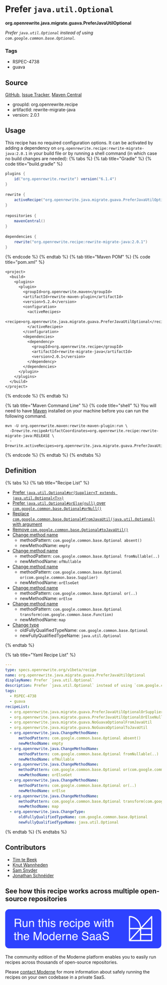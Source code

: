 # Prefer `java.util.Optional`

**org.openrewrite.java.migrate.guava.PreferJavaUtilOptional**

_Prefer `java.util.Optional` instead of using `com.google.common.base.Optional`._

### Tags

* RSPEC-4738
* guava

## Source

[GitHub](https://github.com/openrewrite/rewrite-migrate-java/blob/main/src/main/resources/META-INF/rewrite/no-guava.yml), [Issue Tracker](https://github.com/openrewrite/rewrite-migrate-java/issues), [Maven Central](https://central.sonatype.com/artifact/org.openrewrite.recipe/rewrite-migrate-java/2.0.1/jar)

* groupId: org.openrewrite.recipe
* artifactId: rewrite-migrate-java
* version: 2.0.1


## Usage

This recipe has no required configuration options. It can be activated by adding a dependency on `org.openrewrite.recipe:rewrite-migrate-java:2.0.1` in your build file or by running a shell command (in which case no build changes are needed): 
{% tabs %}
{% tab title="Gradle" %}
{% code title="build.gradle" %}
```groovy
plugins {
    id("org.openrewrite.rewrite") version("6.1.4")
}

rewrite {
    activeRecipe("org.openrewrite.java.migrate.guava.PreferJavaUtilOptional")
}

repositories {
    mavenCentral()
}

dependencies {
    rewrite("org.openrewrite.recipe:rewrite-migrate-java:2.0.1")
}
```
{% endcode %}
{% endtab %}
{% tab title="Maven POM" %}
{% code title="pom.xml" %}
```markup
<project>
  <build>
    <plugins>
      <plugin>
        <groupId>org.openrewrite.maven</groupId>
        <artifactId>rewrite-maven-plugin</artifactId>
        <version>5.2.4</version>
        <configuration>
          <activeRecipes>
            <recipe>org.openrewrite.java.migrate.guava.PreferJavaUtilOptional</recipe>
          </activeRecipes>
        </configuration>
        <dependencies>
          <dependency>
            <groupId>org.openrewrite.recipe</groupId>
            <artifactId>rewrite-migrate-java</artifactId>
            <version>2.0.1</version>
          </dependency>
        </dependencies>
      </plugin>
    </plugins>
  </build>
</project>
```
{% endcode %}
{% endtab %}

{% tab title="Maven Command Line" %}
{% code title="shell" %}
You will need to have [Maven](https://maven.apache.org/download.cgi) installed on your machine before you can run the following command.

```shell
mvn -U org.openrewrite.maven:rewrite-maven-plugin:run \
  -Drewrite.recipeArtifactCoordinates=org.openrewrite.recipe:rewrite-migrate-java:RELEASE \
  -Drewrite.activeRecipes=org.openrewrite.java.migrate.guava.PreferJavaUtilOptional
```
{% endcode %}
{% endtab %}
{% endtabs %}

## Definition

{% tabs %}
{% tab title="Recipe List" %}
* [Prefer `java.util.Optional#or(Supplier<T extends java.util.Optional<T>>)`](../../../java/migrate/guava/preferjavautiloptionalorsupplier.md)
* [Prefer `java.util.Optional#orElse(null)` over `com.google.common.base.Optional#orNull()`](../../../java/migrate/guava/preferjavautiloptionalorelsenull.md)
* [Replace `com.google.common.base.Optional#fromJavaUtil(java.util.Optional)` with argument](../../../java/migrate/guava/noguavaoptionalfromjavautil.md)
* [Remove `com.google.common.base.Optional#toJavaUtil()`](../../../java/migrate/guava/noguavaoptionaltojavautil.md)
* [Change method name](../../../java/changemethodname.md)
  * methodPattern: `com.google.common.base.Optional absent()`
  * newMethodName: `empty`
* [Change method name](../../../java/changemethodname.md)
  * methodPattern: `com.google.common.base.Optional fromNullable(..)`
  * newMethodName: `ofNullable`
* [Change method name](../../../java/changemethodname.md)
  * methodPattern: `com.google.common.base.Optional or(com.google.common.base.Supplier)`
  * newMethodName: `orElseGet`
* [Change method name](../../../java/changemethodname.md)
  * methodPattern: `com.google.common.base.Optional or(..)`
  * newMethodName: `orElse`
* [Change method name](../../../java/changemethodname.md)
  * methodPattern: `com.google.common.base.Optional transform(com.google.common.base.Function)`
  * newMethodName: `map`
* [Change type](../../../java/changetype.md)
  * oldFullyQualifiedTypeName: `com.google.common.base.Optional`
  * newFullyQualifiedTypeName: `java.util.Optional`

{% endtab %}

{% tab title="Yaml Recipe List" %}
```yaml
---
type: specs.openrewrite.org/v1beta/recipe
name: org.openrewrite.java.migrate.guava.PreferJavaUtilOptional
displayName: Prefer `java.util.Optional`
description: Prefer `java.util.Optional` instead of using `com.google.common.base.Optional`.
tags:
  - RSPEC-4738
  - guava
recipeList:
  - org.openrewrite.java.migrate.guava.PreferJavaUtilOptionalOrSupplier
  - org.openrewrite.java.migrate.guava.PreferJavaUtilOptionalOrElseNull
  - org.openrewrite.java.migrate.guava.NoGuavaOptionalFromJavaUtil
  - org.openrewrite.java.migrate.guava.NoGuavaOptionalToJavaUtil
  - org.openrewrite.java.ChangeMethodName:
      methodPattern: com.google.common.base.Optional absent()
      newMethodName: empty
  - org.openrewrite.java.ChangeMethodName:
      methodPattern: com.google.common.base.Optional fromNullable(..)
      newMethodName: ofNullable
  - org.openrewrite.java.ChangeMethodName:
      methodPattern: com.google.common.base.Optional or(com.google.common.base.Supplier)
      newMethodName: orElseGet
  - org.openrewrite.java.ChangeMethodName:
      methodPattern: com.google.common.base.Optional or(..)
      newMethodName: orElse
  - org.openrewrite.java.ChangeMethodName:
      methodPattern: com.google.common.base.Optional transform(com.google.common.base.Function)
      newMethodName: map
  - org.openrewrite.java.ChangeType:
      oldFullyQualifiedTypeName: com.google.common.base.Optional
      newFullyQualifiedTypeName: java.util.Optional

```
{% endtab %}
{% endtabs %}

## Contributors
* [Tim te Beek](tim@moderne.io)
* [Knut Wannheden](knut@moderne.io)
* [Sam Snyder](sam@moderne.io)
* [Jonathan Schnéider](jkschneider@gmail.com)


## See how this recipe works across multiple open-source repositories

[![Moderne Link Image](/.gitbook/assets/ModerneRecipeButton.png)](https://app.moderne.io/recipes/org.openrewrite.java.migrate.guava.PreferJavaUtilOptional)

The community edition of the Moderne platform enables you to easily run recipes across thousands of open-source repositories.

Please [contact Moderne](https://moderne.io/product) for more information about safely running the recipes on your own codebase in a private SaaS.
